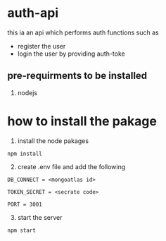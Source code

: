# auth-api

this ia an api which performs auth functions such as

- register the user
- login the user by providing auth-toke

## pre-requirments to be installed

1. nodejs

# how to install the pakage

1. install the node pakages

```terminal
npm install
```

2. create .env file and add the following

```.env
DB_CONNECT = <mongoatlas id>

TOKEN_SECRET = <secrate code>

PORT = 3001
```

3. start the server

```terminal
npm start
```
